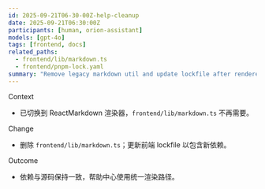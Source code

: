 ```yaml
---
id: 2025-09-21T06-30-00Z-help-cleanup
date: 2025-09-21T06:30:00Z
participants: [human, orion-assistant]
models: [gpt-4o]
tags: [frontend, docs]
related_paths:
  - frontend/lib/markdown.ts
  - frontend/pnpm-lock.yaml
summary: "Remove legacy markdown util and update lockfile after renderer switch"
---
```


Context

- 已切换到 ReactMarkdown 渲染器，`frontend/lib/markdown.ts` 不再需要。

Change

- 删除 `frontend/lib/markdown.ts`；更新前端 lockfile 以包含新依赖。

Outcome

- 依赖与源码保持一致，帮助中心使用统一渲染路径。

